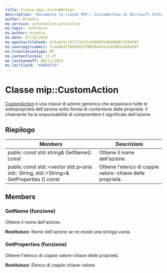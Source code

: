 ```yaml
---
title: Classe mip::CustomAction
description: 'Documenta la classe MIP:: CustomAction di Microsoft Information Protection (MIP) SDK.'
author: BryanLa
ms.service: information-protection
ms.topic: reference
ms.author: bryanla
ms.date: 07/16/2019
ms.openlocfilehash: e71adc9c791f71b73c9386955d6b9606f2554f83
ms.sourcegitcommit: fcde8b31f8685023f002044d3a1d1903e548d207
ms.translationtype: MT
ms.contentlocale: it-IT
ms.lasthandoff: 08/21/2019
ms.locfileid: "69884379"
---
```

# <a name="class-mipcustomaction"></a>Classe mip::CustomAction 
[CustomAction](class_mip_customaction.md) è una classe di azione generica che acquisisce tutte le sottoproprietà dell'azione sotto forma di contenitore delle proprietà. Il chiamante ha la responsabilità di comprendere il significato dell'azione.
  
## <a name="summary"></a>Riepilogo
 Members                        | Descrizioni                                
--------------------------------|---------------------------------------------
public const std::string& GetName() const  |  Ottiene il nome dell'azione.
public const std::\<vector std::p\<aria std:: String, std::\>String\>& GetProperties () const  |  Ottiene l'elenco di coppie valore-chiave delle proprietà.
  
## <a name="members"></a>Members
  
### <a name="getname-function"></a>GetName (funzione)
Ottiene il nome dell'azione.

  
**Restituisce**: Nome dell'azione se ne esiste una stringa vuota.
  
### <a name="getproperties-function"></a>GetProperties (funzione)
Ottiene l'elenco di coppie valore-chiave delle proprietà.

  
**Restituisce**: Elenco di coppie chiave-valore.